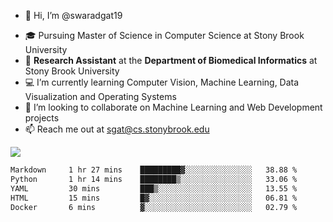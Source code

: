 - 👋 Hi, I’m @swaradgat19
<!-- - 👀 I’m interested in  -->
- 🎓 Pursuing Master of Science in Computer Science at Stony Brook University
- :microscope: **Research Assistant** at the **Department of Biomedical Informatics** at Stony Brook University 
- 💻 I’m currently learning Computer Vision, Machine Learning, Data Visualization and Operating Systems
- 💞️ I’m looking to collaborate on Machine Learning and Web Development projects 
- 📫 Reach me out at sgat@cs.stonybrook.edu

![](https://komarev.com/ghpvc/?username=your-github-username&color=green)

<!--START_SECTION:waka-->

```txt
Markdown     1 hr 27 mins    █████████▓░░░░░░░░░░░░░░░   38.88 %
Python       1 hr 14 mins    ████████▒░░░░░░░░░░░░░░░░   33.06 %
YAML         30 mins         ███▒░░░░░░░░░░░░░░░░░░░░░   13.55 %
HTML         15 mins         █▓░░░░░░░░░░░░░░░░░░░░░░░   06.81 %
Docker       6 mins          ▓░░░░░░░░░░░░░░░░░░░░░░░░   02.79 %
```

<!--END_SECTION:waka-->

<!---
swaradgat19/swaradgat19 is a ✨ special ✨ repository because its `README.md` (this file) appears on your GitHub profile.
You can click the Preview link to take a look at your changes.
--->
